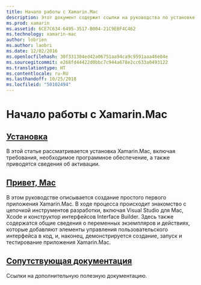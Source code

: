 ```yaml
---
title: Начало работы с Xamarin.Mac
description: Этот документ содержит ссылки на руководства по установке Xamarin.Mac и созданию примера приложения Xamarin.Mac.
ms.prod: xamarin
ms.assetid: 6CE7C634-6495-3517-B004-21C9EBF4C462
ms.technology: xamarin-mac
author: lobrien
ms.author: laobri
ms.date: 12/02/2016
ms.openlocfilehash: 30f331304ed42a06751aa94ca9c9591aaa46e04e
ms.sourcegitcommit: e268fd44422d0bbc7c944a678e2cc633a0493122
ms.translationtype: HT
ms.contentlocale: ru-RU
ms.lasthandoff: 10/25/2018
ms.locfileid: "50102494"
---
```

# <a name="getting-started-with-xamarinmac"></a>Начало работы с Xamarin.Mac

##  <a name="installationmacget-startedinstallationmd"></a>[Установка](~/mac/get-started/installation.md)

В этой статье рассматривается установка Xamarin.Mac, включая требования, необходимое программное обеспечение, а также приводятся сведения об активации.

##  <a name="hello-macmacget-startedhello-macmd"></a>[Привет, Mac](~/mac/get-started/hello-mac.md)

В этом руководстве описывается создание простого первого приложения Xamarin.Mac. В ходе процесса происходит знакомство с цепочкой инструментов разработки, включая Visual Studio для Mac, Xcode и конструктор интерфейсов Interface Builder. Здесь также содержатся общие сведения о переменных экземпляров и действиях, которые добавляют элементы управления пользовательского интерфейса в код, и, наконец, демонстрируется создание, запуск и тестирование приложения Xamarin.Mac.

##  <a name="related-documentationmacget-startedrelatedmd"></a>[Сопутствующая документация](~/mac/get-started/related.md)

Ссылки на дополнительную полезную документацию.
